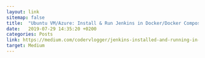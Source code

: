 ```yaml
---
layout: link
sitemap: false
title:  "Ubuntu VM/Azure: Install & Run Jenkins in Docker/Docker Compose with persistent container volume located on the external Cloud Data Disk"
date:   2019-07-29 14:35:20 +0200
categories: Posts
link: https://medium.com/codervlogger/jenkins-installed-and-running-in-docker-docker-compose-with-external-volume-located-on-external-ce16a4601e90
target: Medium
---
```

